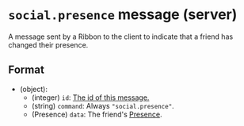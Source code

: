 # `social.presence` message (server)

A message sent by a Ribbon to the client to indicate that a friend has changed their presence.

## Format

* (object):
    * (integer) `id`: [The id of this message.](../Ribbon.md#id-messages)
    * (string) `command`: Always `"social.presence"`.
    * (Presence) `data`: The friend's [Presence](../Data/Presence.md).